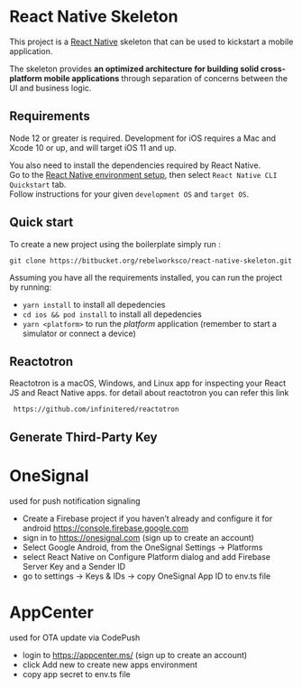 
# React Native Skeleton

This project is a [React Native](https://facebook.github.io/react-native/) skeleton that can be used to kickstart a mobile application.

The skeleton provides **an optimized architecture for building solid cross-platform mobile applications** through separation of concerns between the UI and business logic.

## Requirements

Node 12 or greater is required. Development for iOS requires a Mac and Xcode 10 or up, and will target iOS 11 and up.

You also need to install the dependencies required by React Native.  
Go to the [React Native environment setup](https://reactnative.dev/docs/environment-setup), then select `React Native CLI Quickstart` tab.  
Follow instructions for your given `development OS` and `target OS`.

## Quick start

To create a new project using the boilerplate simply run :

```
git clone https://bitbucket.org/rebelworksco/react-native-skeleton.git
```

Assuming you have all the requirements installed, you can run the project by running:

- `yarn install` to install all depedencies
- `cd ios && pod install` to install all depedencies
- `yarn <platform>` to run the *platform* application (remember to start a simulator or connect a device)

## Reactotron

Reactotron is a macOS, Windows, and Linux app for inspecting your React JS and React Native apps. for detail about reactotron you can refer this link

```
 https://github.com/infinitered/reactotron
```

## Generate Third-Party Key

# OneSignal 
used for push notification signaling
- Create a Firebase project if you haven’t already and configure it for android https://console.firebase.google.com
- sign in to https://onesignal.com (sign up to create an account)
- Select Google Android, from the OneSignal Settings → Platforms
- select React Native on Configure Platform dialog and add Firebase Server Key and a Sender ID 
- go to settings → Keys & IDs → copy OneSignal App ID to env.ts file

# AppCenter
used for OTA update via CodePush
- login to https://appcenter.ms/ (sign up to create an account)
- click Add new to create new apps environment
- copy app secret to env.ts file

